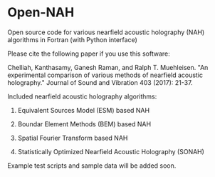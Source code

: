 # Open-NAH
Open source code for various nearfield acoustic holography (NAH) algorithms in Fortran (with Python interface)

Please cite the following paper if you use this software:

Chelliah, Kanthasamy, Ganesh Raman, and Ralph T. Muehleisen. "An experimental comparison of various methods of nearfield acoustic holography." Journal of Sound and Vibration 403 (2017): 21-37.

Included nearfield acoustic holography algorithms:

1. Equivalent Sources Model (ESM) based NAH

2. Boundar Element Methods (BEM) based NAH

3. Spatial Fourier Transform based NAH

4. Statistically Optimized Nearfield Acoustic Holography (SONAH)


Example test scripts and sample data will be added soon.
